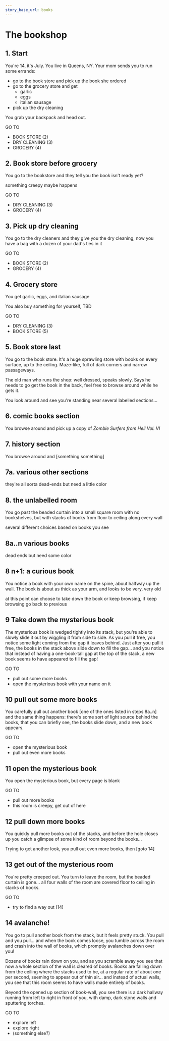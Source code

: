```yaml
---
story_base_url: books
---
```


# The bookshop

## 1. Start

You're 14, it's July. You live in Queens, NY. Your mom sends you to run some errands:
* go to the book store and pick up the book she ordered
* go to the grocery store and get
  * garlic
  * eggs
  * italian sausage
* pick up the dry cleaning

You grab your backpack and head out.

GO TO
* BOOK STORE (2)
* DRY CLEANING (3)
* GROCERY (4)

## 2. Book store before grocery
You go to the bookstore and they tell you the book isn't ready yet? 

something creepy maybe happens

GO TO
* DRY CLEANING (3)
* GROCERY (4)

## 3. Pick up dry cleaning
You go to the dry cleaners and they give you the dry cleaning, now you have a bag with a dozen of your dad's ties in it

GO TO
* BOOK STORE (2)
* GROCERY (4)

## 4. Grocery store
You get garlic, eggs, and italian sausage

You also buy something for yourself, TBD

GO TO
* DRY CLEANING (3)
* BOOK STORE (5)

## 5. Book store last
You go to the book store. It's a huge sprawling store with books on every surface, up to the ceiling. Maze-like, full of dark corners and narrow passageways.

The old man who runs the shop: well dressed, speaks slowly. Says he needs to go get the book in the back, feel free to browse around while he gets it.

You look around and see you're standing near several labelled sections...

## 6. comic books section
You browse around and pick up a copy of _Zombie Surfers from Hell Vol. VI_

## 7. history section
You browse around and [something something]

## 7a. various other sections
they're all sorta dead-ends but need a little color

## 8. the unlabelled room
You go past the beaded curtain into a small square room with no bookshelves, but with stacks of books from floor to ceiling along every wall

several different choices based on books you see

## 8a..n various books
dead ends but need some color

## 8 n+1: a curious book
You notice a book with your own name on the spine, about halfway up the wall. The book is about as thick as your arm, and looks to be very, very old

at this point can choose to take down the book or keep browsing, if keep browsing go back to previous

## 9 Take down the mysterious book
The mysterious book is wedged tightly into its stack, but you're able to slowly slide it out by wiggling it from side to side. As you pull it free, you notice some light coming from the gap it leaves behind. Just after you pull it free, the books in the stack above slide down to fill the gap... and you notice that instead of having a one-book-tall gap at the top of the stack, a new book seems to have appeared to fill the gap!

GO TO 
* pull out some more books
* open the mysterious book with your name on it

## 10 pull out some more books
You carefully pull out another book [one of the ones listed in steps 8a..n] and the same thing happens: there's some sort of light source behind the books, that you can briefly see, the books slide down, and a new book appears.

GO TO
* open the mysterious book
* pull out even more books

## 11 open the mysterious book
You open the mysterious book, but every page is blank

GO TO
* pull out more books
* this room is creepy, get out of here

## 12 pull down more books
You quickly pull more books out of the stacks, and before the hole closes up you catch a glimpse of some kind of room beyond the books...

Trying to get another look, you pull out even more books, then [goto 14]

## 13 get out of the mysterious room
You're pretty creeped out. You turn to leave the room, but the beaded curtain is gone... all four walls of the room are covered floor to ceiling in stacks of books.

GO TO
* try to find a way out (14)

## 14 avalanche!
You go to pull another book from the stack, but it feels pretty stuck. You pull and you pull... and when the book comes loose, you tumble across the room and crash into the wall of books, which promptly avalanches down over you!

Dozens of books rain down on you, and as you scramble away you see that now a whole section of the wall is cleared of books. Books are falling down from the ceiling where the stacks used to be, at a regular rate of about one per second, seeming to appear out of thin air... and instead of actual walls, you see that this room seems to have walls made entirely of books.

Beyond the opened up section of book-wall, you see there is a dark hallway running from left to right in front of you, with damp, dark stone walls and sputtering torches.

GO TO 
* explore left
* explore right
* (something else?)

